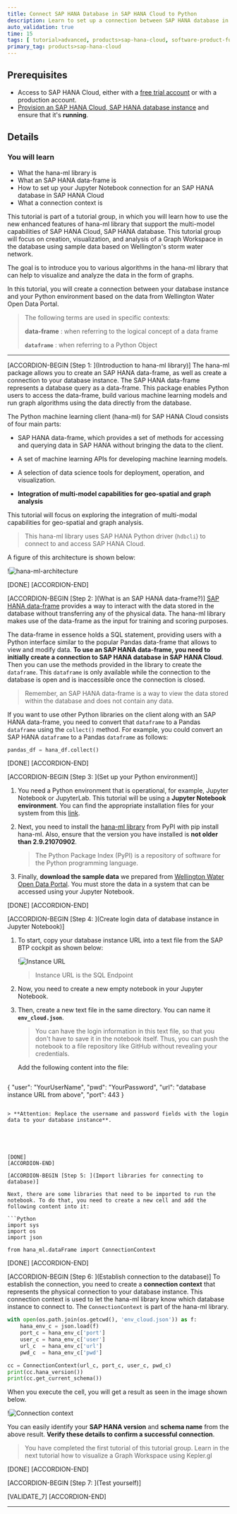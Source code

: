 ```yaml
---
title: Connect SAP HANA Database in SAP HANA Cloud to Python
description: Learn to set up a connection between SAP HANA database in SAP HANA Cloud and Jupyter Notebook.
auto_validation: true
time: 15
tags: [ tutorial>advanced, products>sap-hana-cloud, software-product-function>sap-hana-cloud\,-sap-hana-database, software-product-function>sap-hana-multi-model-processing, software-product-function>sap-hana-graph, software-product-function>sap-hana-spatial]
primary_tag: products>sap-hana-cloud
---
```


## Prerequisites
- Access to SAP HANA Cloud, either with a [free trial account](https://www.sap.com/cmp/td/sap-hana-cloud-trial.html) or with a production account.
- [Provision an SAP HANA Cloud, SAP HANA database instance](hana-cloud-mission-trial-2) and ensure that it's **running**.

## Details
### You will learn
- What the hana-ml library is
- What an SAP HANA data-frame is
- How to set up your Jupyter Notebook connection for an SAP HANA database in SAP HANA Cloud
- What a connection context is


This tutorial is part of a tutorial group, in which you will learn how to use the new enhanced features of hana-ml library that support the multi-model capabilities of SAP HANA Cloud, SAP HANA database. This tutorial group will focus on creation, visualization, and analysis of a Graph Workspace in the database using sample data based on Wellington's storm water network.

The goal is to introduce you to various algorithms in the hana-ml library that can help to visualize and analyze the data in the form of graphs.

In this tutorial, you will create a connection between your database instance and your Python environment based on the data from Wellington Water Open Data Portal.

> The following terms are used in specific contexts:
>
> **data-frame** : when referring to the logical concept of a data frame
>
> **`dataframe`** : when referring to a Python Object


---

[ACCORDION-BEGIN [Step 1: ](Introduction to hana-ml library)]
The hana-ml package allows you to create an SAP HANA data-frame, as well as create a connection to your database instance. The SAP HANA data-frame  represents a database query as a data-frame. This package enables Python users to access the data-frame, build various machine learning models and run graph algorithms using the data directly from the database.

The Python machine learning client (hana-ml) for SAP HANA Cloud consists of four main parts:

* SAP HANA data-frame, which provides a set of methods for accessing and querying data in SAP HANA without bringing the data to the client.

* A set of machine learning APIs for developing machine learning models.

* A selection of data science tools for deployment, operation, and visualization.

* **Integration of multi-model capabilities for geo-spatial and graph analysis**

This tutorial will focus on exploring the integration of multi-modal capabilities for geo-spatial and graph analysis.

> This hana-ml library uses SAP HANA Python driver (`hdbcli`) to connect to and access SAP HANA Cloud.

A figure of this architecture is shown below:

!![hana-ml-architecture](ss-01-hana-ml-architecture.png)



[DONE]
[ACCORDION-END]

[ACCORDION-BEGIN [Step 2: ](What is an SAP HANA data-frame?)]
[SAP HANA data-frame](https://help.sap.com/doc/cd94b08fe2e041c2ba778374572ddba9/2021_01_QRC/en-US/hana_ml.html#sap-hana-dataframe) provides a way to interact with the data stored in the database without transferring any of the physical data. The hana-ml library makes use of the data-frame as the input for training and scoring purposes.

The data-frame in essence holds a SQL statement, providing users with a Python interface similar to the popular Pandas data-frame that allows to view and modify data. **To use an SAP HANA data-frame, you need to initially create a connection to SAP HANA database in  SAP HANA Cloud**. Then you can use the methods provided in the library to create the `dataframe`. This `dataframe` is only available while the connection to the database is open and is inaccessible once the connection is closed.

> Remember, an SAP HANA data-frame is a way to view the data stored within the database and does not contain any data.

If you want to use other Python libraries on the client along with an SAP HANA data-frame, you need to convert that `dataframe` to a Pandas `dataframe` using the `collect()` method. For example, you could convert an SAP HANA `dataframe` to a Pandas `dataframe` as follows:

```Python
pandas_df = hana_df.collect()
```



[DONE]
[ACCORDION-END]


[ACCORDION-BEGIN [Step 3: ](Set up your Python environment)]

1. You need a Python environment that is operational, for example, Jupyter Notebook or JupyterLab. This tutorial will be using a **Jupyter Notebook environment**. You can find the appropriate installation files for your system from this [link](https://jupyter.org/install).

2. Next, you need to install the [hana-ml library](https://pypi.org/project/hana-ml/) from PyPI with pip install hana-ml. Also, ensure that the version you have installed is **not older than 2.9.21070902**.

    > The Python Package Index (PyPI) is a repository of software for the Python programming language.

3. Finally, **download the sample data** we prepared from [Wellington Water Open Data Portal](https://github.com/SAP-samples/hana-graph-examples/tree/main/NOTEBOOKS/WELLINGTON_STORMWATER/datasets). You must store the data in a system that can be accessed using your Jupyter Notebook.



[DONE]
[ACCORDION-END]

[ACCORDION-BEGIN [Step 4: ](Create login data of database instance in Jupyter Notebook)]

1. To start, copy your database instance URL into a text file from the SAP BTP cockpit as shown below:

    !![Instance URL](ss-02-instance-url.png)

    > Instance URL is the SQL Endpoint

2. Now, you need to create a new empty notebook in your Jupyter Notebook.

3. Then, create a new text file in the same directory. You can name it **`env_cloud.json`**.

    > You can have the login information in this text file, so that you don't have to save it in the notebook itself. Thus, you can push the notebook to a file repository like GitHub without revealing your credentials.

    Add the following content into the file:

    ```Python
{
  "user": "YourUserName",
  "pwd": "YourPassword",
  "url": "database instance URL from above",
  "port": 443
}
```

> **Attention: Replace the username and password fields with the login data to your database instance**.





[DONE]
[ACCORDION-END]

[ACCORDION-BEGIN [Step 5: ](Import libraries for connecting to database)]

Next, there are some libraries that need to be imported to run the notebook. To do that, you need to create a new cell and add the following content into it:

```Python
import sys
import os
import json

from hana_ml.dataFrame import ConnectionContext
```




[DONE]
[ACCORDION-END]

[ACCORDION-BEGIN [Step 6: ](Establish connection to the database)]
To establish the connection, you need to create a **connection context** that represents the physical connection to your database instance. This connection context is used to let the hana-ml library know which database instance to connect to. The `ConnectionContext` is part of the hana-ml library.


```Python
with open(os.path.join(os.getcwd(), 'env_cloud.json')) as f:
    hana_env_c = json.load(f)
    port_c = hana_env_c['port']
    user_c = hana_env_c['user']
    url_c  = hana_env_c['url']
    pwd_c  = hana_env_c['pwd']

cc = ConnectionContext(url_c, port_c, user_c, pwd_c)
print(cc.hana_version())
print(cc.get_current_schema())
```

When you execute the cell, you will get a result as seen in the image shown below.

!![Connection context](ss-03-connection-context.png)

You can easily identify your **SAP HANA version** and **schema name** from the above result. **Verify these details to confirm a successful connection**.

> You have completed the first tutorial of this tutorial group. Learn in the next tutorial how to visualize a Graph Workspace using Kepler.gl


[DONE]
[ACCORDION-END]

[ACCORDION-BEGIN [Step 7: ](Test yourself)]



[VALIDATE_7]
[ACCORDION-END]

---
